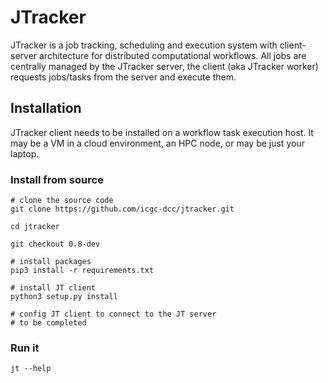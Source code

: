 # JTracker

JTracker is a job tracking, scheduling and execution system with client-server architecture for distributed
computational workflows. All jobs are centrally managed by the JTracker server, the client (aka JTracker worker)
requests jobs/tasks from the server and execute them.

## Installation

JTracker client needs to be installed on a workflow task execution host. It may be a VM in a cloud environment, an
HPC node, or may be just your laptop.


### Install from source
```
# clone the source code
git clone https://github.com/icgc-dcc/jtracker.git

cd jtracker

git checkout 0.8-dev

# install packages
pip3 install -r requirements.txt

# install JT client
python3 setup.py install

# config JT client to connect to the JT server
# to be completed
```

### Run it
```
jt --help
```
